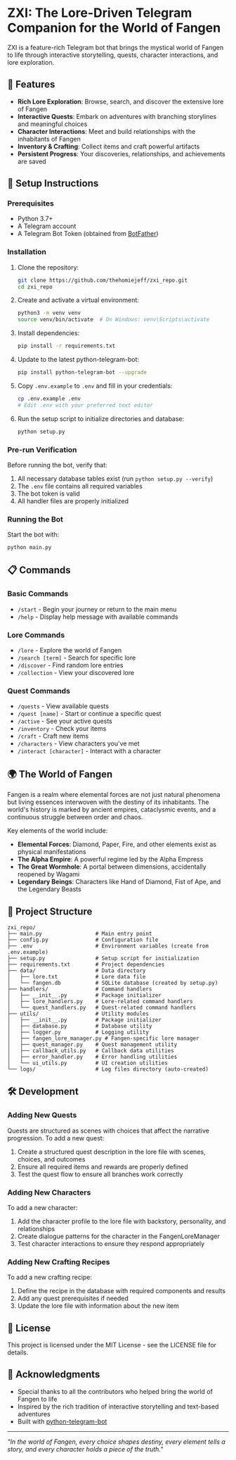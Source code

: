 # ZXI: The Lore-Driven Telegram Companion for the World of Fangen

ZXI is a feature-rich Telegram bot that brings the mystical world of Fangen to life through interactive storytelling, quests, character interactions, and lore exploration.

## 🌟 Features

- **Rich Lore Exploration**: Browse, search, and discover the extensive lore of Fangen
- **Interactive Quests**: Embark on adventures with branching storylines and meaningful choices
- **Character Interactions**: Meet and build relationships with the inhabitants of Fangen
- **Inventory & Crafting**: Collect items and craft powerful artifacts
- **Persistent Progress**: Your discoveries, relationships, and achievements are saved

## 🚀 Setup Instructions

### Prerequisites

- Python 3.7+
- A Telegram account
- A Telegram Bot Token (obtained from [BotFather](https://t.me/botfather))

### Installation

1. Clone the repository:
   ```bash
   git clone https://github.com/thehomiejeff/zxi_repo.git
   cd zxi_repo
   ```

2. Create and activate a virtual environment:
   ```bash
   python3 -m venv venv
   source venv/bin/activate  # On Windows: venv\Scripts\activate
   ```

3. Install dependencies:
   ```bash
   pip install -r requirements.txt
   ```

4. Update to the latest python-telegram-bot:
   ```bash
   pip install python-telegram-bot --upgrade
   ```

5. Copy `.env.example` to `.env` and fill in your credentials:
   ```bash
   cp .env.example .env
   # Edit .env with your preferred text editor
   ```

6. Run the setup script to initialize directories and database:
   ```bash
   python setup.py
   ```

### Pre-run Verification

Before running the bot, verify that:

1. All necessary database tables exist (run `python setup.py --verify`)
2. The `.env` file contains all required variables
3. The bot token is valid
4. All handler files are properly initialized

### Running the Bot

Start the bot with:
```bash
python main.py
```

## 📋 Commands

### Basic Commands
- `/start` - Begin your journey or return to the main menu
- `/help` - Display help message with available commands

### Lore Commands
- `/lore` - Explore the world of Fangen
- `/search [term]` - Search for specific lore
- `/discover` - Find random lore entries
- `/collection` - View your discovered lore

### Quest Commands
- `/quests` - View available quests
- `/quest [name]` - Start or continue a specific quest
- `/active` - See your active quests
- `/inventory` - Check your items
- `/craft` - Craft new items
- `/characters` - View characters you've met
- `/interact [character]` - Interact with a character

## 🌍 The World of Fangen

Fangen is a realm where elemental forces are not just natural phenomena but living essences interwoven with the destiny of its inhabitants. The world's history is marked by ancient empires, cataclysmic events, and a continuous struggle between order and chaos.

Key elements of the world include:
- **Elemental Forces**: Diamond, Paper, Fire, and other elements exist as physical manifestations
- **The Alpha Empire**: A powerful regime led by the Alpha Empress
- **The Great Wormhole**: A portal between dimensions, accidentally reopened by Wagami
- **Legendary Beings**: Characters like Hand of Diamond, Fist of Ape, and the Legendary Beasts

## 📁 Project Structure

```
zxi_repo/
├── main.py                 # Main entry point
├── config.py               # Configuration file
├── .env                    # Environment variables (create from .env.example)
├── setup.py                # Setup script for initialization
├── requirements.txt        # Project dependencies
├── data/                   # Data directory
│   ├── lore.txt            # Lore data file
│   └── fangen.db           # SQLite database (created by setup.py)
├── handlers/               # Command handlers
│   ├── __init__.py         # Package initializer
│   ├── lore_handlers.py    # Lore-related command handlers
│   └── quest_handlers.py   # Quest-related command handlers
├── utils/                  # Utility modules
│   ├── __init__.py         # Package initializer
│   ├── database.py         # Database utility
│   ├── logger.py           # Logging utility
│   ├── fangen_lore_manager.py # Fangen-specific lore manager
│   ├── quest_manager.py    # Quest management utility
│   ├── callback_utils.py   # Callback data utilities
│   ├── error_handler.py    # Error handling utilities
│   └── ui_utils.py         # UI creation utilities
└── logs/                   # Log files directory (auto-created)
```

## 🛠️ Development

### Adding New Quests

Quests are structured as scenes with choices that affect the narrative progression. To add a new quest:
1. Create a structured quest description in the lore file with scenes, choices, and outcomes
2. Ensure all required items and rewards are properly defined
3. Test the quest flow to ensure all branches work correctly

### Adding New Characters

To add a new character:
1. Add the character profile to the lore file with backstory, personality, and relationships
2. Create dialogue patterns for the character in the FangenLoreManager
3. Test character interactions to ensure they respond appropriately

### Adding New Crafting Recipes

To add a new crafting recipe:
1. Define the recipe in the database with required components and results
2. Add any quest prerequisites if needed
3. Update the lore file with information about the new item

## 📝 License

This project is licensed under the MIT License - see the LICENSE file for details.

## 🙏 Acknowledgments

- Special thanks to all the contributors who helped bring the world of Fangen to life
- Inspired by the rich tradition of interactive storytelling and text-based adventures
- Built with [python-telegram-bot](https://github.com/python-telegram-bot/python-telegram-bot)

---
*"In the world of Fangen, every choice shapes destiny, every element tells a story, and every character holds a piece of the truth."*

